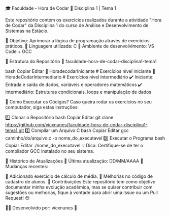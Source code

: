 🎓 Faculdade - Hora de Codar
📌 Disciplina 1 | Tema 1

Este repositório contém os exercícios realizados durante a atividade "Hora de Codar" da Disciplina 1 do curso de Análise e Desenvolvimento de Sistemas na Estácio.

🔹 Objetivo: Aprimorar a lógica de programação através de exercícios práticos.
🔹 Linguagem utilizada: C
🔹 Ambiente de desenvolvimento: VS Code + GCC

📂 Estrutura do Repositório
📁 faculdade-hora-de-codar-disciplina1-tema1

bash
Copiar
Editar
📁 HoradecodarIniciante        # Exercícios nível iniciante
📁 HoradeCodarIntermediario    # Exercícios nível intermediário
✔️ Iniciante: Entrada e saída de dados, variáveis e operadores matemáticos
✔️ Intermediário: Estruturas condicionais, loops e manipulação de dados

🚀 Como Executar os Códigos?
Caso queira rodar os exercícios no seu computador, siga estas instruções:

1️⃣ Clonar o Repositório
bash
Copiar
Editar
git clone https://github.com/vicxnunes/faculdade-hora-de-codar-disciplina1-tema1.git
2️⃣ Compilar um Arquivo C
bash
Copiar
Editar
gcc caminho/do/arquivo.c -o nome_do_executavel
3️⃣ Executar o Programa
bash
Copiar
Editar
./nome_do_executavel
💡 Dica: Certifique-se de ter o compilador GCC instalado no seu sistema.

📜 Histórico de Atualizações
📅 Última atualização: DD/MM/AAAA
📌 Mudanças recentes:

🚀 Adicionado exercício de cálculo de média.
🔧 Melhorias no código de cadastro de alunos.
📝 Contribuições
Este repositório tem como objetivo documentar minha evolução acadêmica, mas se quiser contribuir com sugestões ou melhorias, fique à vontade para abrir uma Issue ou um Pull Request! 😊

👩‍💻 Desenvolvido por: vicxnunes 🚀
